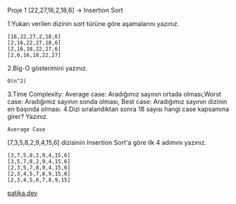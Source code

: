 Proje 1
[22,27,16,2,18,6] -> Insertion Sort

1.Yukarı verilen dizinin sort türüne göre aşamalarını yazınız.

    [16,22,27,2,18,6]
    [2,16,22,27,18,6]
    [2,16,18,22,27,6]
    [2,6,16,18,22,27]

2.Big-O gösterimini yazınız.
    
    O(n^2)

3.Time Complexity: Average case: Aradığımız sayının ortada olması,Worst case: Aradığımız sayının sonda olması, Best case: Aradığımız sayının dizinin en başında olması.
4.Dizi sıralandıktan sonra 18 sayısı hangi case kapsamına girer? Yazınız.

    Average Case


[7,3,5,8,2,9,4,15,6] dizisinin Insertion Sort'a göre ilk 4 adımını yazınız.
    
    [3,7,5,8,2,9,4,15,6]
    [3,5,7,8,2,9,4,15,6]
    [2,3,5,7,8,9,4,15,6]
    [2,3,4,5,7,8,9,15,6]
    [2,3,4,5,6,7,8,9,15]
    
[patika.dev](https://patika.dev)